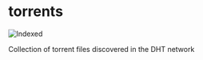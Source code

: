 torrents 
========
![Indexed](https://img.shields.io/badge/indexed-83093-blue)

Collection of torrent files discovered in the DHT network
